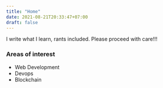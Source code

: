 ```yaml
---
title: "Home"
date: 2021-08-21T20:33:47+07:00
draft: false
---
```


I write what I learn, rants included. Please proceed with care!!!

### Areas of interest

- Web Development
- Devops
- Blockchain